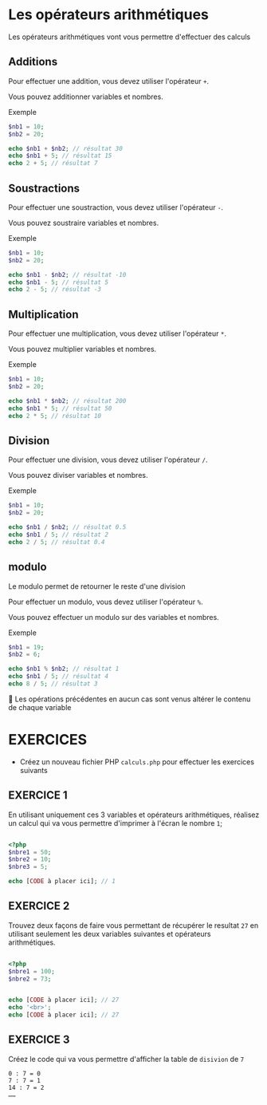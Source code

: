 # Les opérateurs arithmétiques

Les opérateurs arithmétiques vont vous permettre d'effectuer des calculs


## Additions

Pour effectuer une addition, vous devez utiliser l'opérateur `+`.

Vous pouvez additionner variables et nombres.

Exemple 

```php
$nb1 = 10;
$nb2 = 20;

echo $nb1 + $nb2; // résultat 30
echo $nb1 + 5; // résultat 15
echo 2 + 5; // résultat 7
```


## Soustractions

Pour effectuer une soustraction, vous devez utiliser l'opérateur `-`.

Vous pouvez soustraire variables et nombres.

Exemple 

```php
$nb1 = 10;
$nb2 = 20;

echo $nb1 - $nb2; // résultat -10
echo $nb1 - 5; // résultat 5
echo 2 - 5; // résultat -3
```

## Multiplication

Pour effectuer une multiplication, vous devez utiliser l'opérateur `*`.

Vous pouvez multiplier variables et nombres.

Exemple 

```php
$nb1 = 10;
$nb2 = 20;

echo $nb1 * $nb2; // résultat 200
echo $nb1 * 5; // résultat 50
echo 2 * 5; // résultat 10
```

## Division

Pour effectuer une division, vous devez utiliser l'opérateur `/`.

Vous pouvez diviser variables et nombres.

Exemple 

```php
$nb1 = 10;
$nb2 = 20;

echo $nb1 / $nb2; // résultat 0.5
echo $nb1 / 5; // résultat 2
echo 2 / 5; // résultat 0.4
```


## modulo

Le modulo permet de retourner le reste d'une division

Pour effectuer un modulo, vous devez utiliser l'opérateur `%`.

Vous pouvez effectuer un modulo sur des variables et nombres.

Exemple 

```php
$nb1 = 19;
$nb2 = 6;

echo $nb1 % $nb2; // résultat 1
echo $nb1 / 5; // résultat 4
echo 8 / 5; // résultat 3
```

:information_desk_person: Les opérations précédentes en aucun cas sont venus altérer le contenu de chaque variable



# EXERCICES

- Créez un nouveau fichier PHP `calculs.php` pour effectuer les exercices suivants


## EXERCICE 1

En utilisant uniquement ces 3 variables et opérateurs arithmétiques, réalisez un calcul qui va vous permettre d'imprimer à l'écran le nombre `1`;

```php

<?php
$nbre1 = 50;
$nbre2 = 10;
$nbre3 = 5;

echo [CODE à placer ici]; // 1
```


## EXERCICE 2

Trouvez deux façons de faire vous permettant de récupérer le resultat `27` en utilisant seulement les deux variables suivantes et opérateurs arithmétiques.

```php

<?php
$nbre1 = 100;
$nbre2 = 73;


echo [CODE à placer ici]; // 27
echo '<br>';
echo [CODE à placer ici]; // 27
```


## EXERCICE 3

Créez le code qui va vous permettre d'afficher la table de `disivion` de `7`

```
0 : 7 = 0
7 : 7 = 1 
14 : 7 = 2
…… 
```



